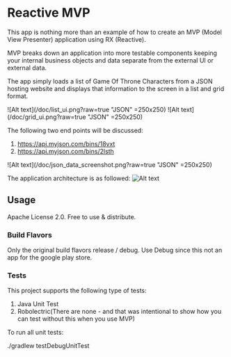 # Reactive MVP
This app is nothing more than an example of how to create an MVP (Model View Presenter) application using RX (Reactive).

MVP breaks down an application into more testable components keeping your internal business objects and data separate from
the external UI or external data.

The app simply loads a list of Game Of Throne Characters from a JSON hosting website and displays that information to the
screen in a list and grid format. 

![Alt text](/doc/list_ui.png?raw=true "JSON" =250x250)
![Alt text](/doc/grid_ui.png?raw=true "JSON" =250x250)

The following two end points will be discussed:

1. https://api.myjson.com/bins/18vxt
2. https://api.myjson.com/bins/2lsth

![Alt text](/doc/json_data_screenshot.png?raw=true "JSON" =250x250)

The application architecture is as followed: 
![Alt text](/doc/Reactive_MVP.png?raw=true "App MVP Architecture")

## Usage

Apache License 2.0. Free to use & distribute.

### Build Flavors

Only the original build flavors release / debug. Use Debug since this
not an app for the google play store.

### Tests

This project supports the following type of tests:

1. Java Unit Test
2. Robolectric(There are none - and that was intentional to show how you can test without this when you use MVP)

To run all unit tests:

./gradlew testDebugUnitTest
